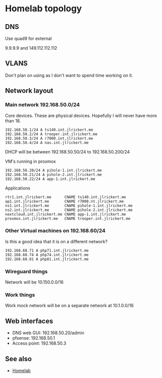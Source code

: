# Homelab topology

## DNS

Use quad9 for external

9.9.9.9 and 149.112.112.112

## VLANS

Don't plan on using as I don't want to spend time working on it.

## Network layout

### Main network 192.168.50.0/24

Core devices. These are physical devices. Hopefully I will never have more than 18.

```
192.168.50.1/24 A ts140.int.jlrickert.me
192.168.50.2/24 A trooper.int.jlrickert.me
192.168.50.3/24 A r7000.int.jlrickert.me
192.168.50.4/24 A nas.int.jlrickert.me
```

DHCP will be between 192.168.50.50/24 to 192.168.50.200/24

VM's running in proxmox

```
192.168.50.20/24 A pihole-1.int.jlrickert.me
192.168.50.21/24 A pihole-2.int.jlrickert.me
192.168.50.22/24 A app-1.int.jlrickert.me
```

Applications

```
rtr1.int.jlrickert.me      CNAME ts140.int.jlrickert.me
ap1.int.jlrickert.me       CNAME r7000.nt.jlrickert.me
ns1.int.jlrickert.me       CNAME pihole-1.int.jlrickert.me
ns2.int.jlrickert.me       CNAME pihole-2.int.jlrickert.me
nextcloud.int.jlrickert.me CNAME app-1.int.jlrickert.me
proxmox.int.jlrickert.me   CNAME trooper.int.jlrickert.me
```

### Other Virtual machines on 192.168.60/24

Is this a good idea that it is on a different network?

```
192.168.60.71 A php71.int.jlrickert.me
192.168.60.74 A php74.int.jlrickert.me
192.168.60.81 A php81.int.jlrickert.me
```

### Wireguard things

Network will be 10.150.0.0/16

### Work things

Work mock network will be on a separate network at 10.1.0.0/16

## Web interfaces

- DNS web GUI: 192.168.50.20/admin
- pfsense: 192.168.50.1
- Access point: 192.168.50.3

## See also

- [Homelab](../578)